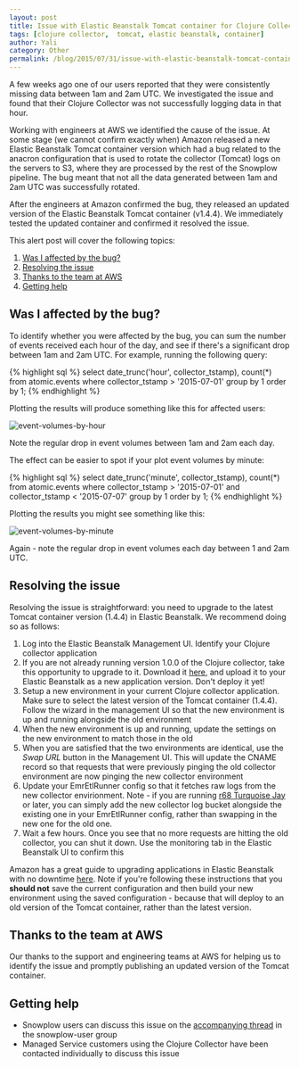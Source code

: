 ```yaml
---
layout: post
title: Issue with Elastic Beanstalk Tomcat container for Clojure Collector users - diagnosis and resolution
tags: [clojure collector,  tomcat, elastic beanstalk, container]
author: Yali
category: Other
permalink: /blog/2015/07/31/issue-with-elastic-beanstalk-tomcat-container-used-by-clojure-collector/
---
```


A few weeks ago one of our users reported that they were consistently missing data between 1am and 2am UTC. We investigated the issue and found that their Clojure Collector was not successfully logging data in that hour.

Working with engineers at AWS we identified the cause of the issue. At some stage (we cannot confirm exactly when) Amazon released a new Elastic Beanstalk Tomcat container version which had a bug related to the anacron configuration that is used to rotate the collector (Tomcat) logs on the servers to S3, where they are processed by the rest of the Snowplow pipeline. The bug meant that not all the data generated between 1am and 2am UTC was successfully rotated.

After the engineers at Amazon confirmed the bug, they released an updated version of the Elastic Beanstalk Tomcat container (v1.4.4). We immediately tested the updated container and confirmed it resolved the issue.

This alert post will cover the following topics:

1. [Was I affected by the bug?](#affected)
2. [Resolving the issue](#fixing)
3. [Thanks to the team at AWS](#thanks)
4. [Getting help](#help)

<!--more-->

<h2 id="affected">Was I affected by the bug?</h2>

To identify whether you were affected by the bug, you can sum the number of events received each hour of the day, and see if there's a significant drop between 1am and 2am UTC. For example, running the following query:

{% highlight sql %}
select
date_trunc('hour', collector_tstamp),
count(*)
from atomic.events
where collector_tstamp > '2015-07-01'
group by 1
order by 1;
{% endhighlight %}

Plotting the results will produce something like this for affected users:

![event-volumes-by-hour][img1]

Note the regular drop in event volumes between 1am and 2am each day.

The effect can be easier to spot if your plot event volumes by minute:

{% highlight sql %}
select
date_trunc('minute', collector_tstamp),
count(*)
from atomic.events
where collector_tstamp > '2015-07-01'
and collector_tstamp < '2015-07-07'
group by 1
order by 1;
{% endhighlight %}

Plotting the results you might see something like this:

![event-volumes-by-minute][img2]

Again - note the regular drop in event volumes each day between 1 and 2am UTC.

<h2 id="fixing">Resolving the issue</h2>

Resolving the issue is straightforward: you  need to upgrade to the latest Tomcat container version (1.4.4) in Elastic Beanstalk. We recommend doing so as follows:

1. Log into the Elastic Beanstalk Management UI. Identify your Clojure collector application
2. If you are not already running version 1.0.0 of the Clojure collector, take this opportunity to upgrade to it. Download it [here](http://d2io1hx8u877l0.cloudfront.net/2-collectors/clojure-collector/clojure-collector-1.0.0-standalone.war), and upload it to your Elastic Beanstalk as a new application version. Don't deploy it yet!
3. Setup a new environment in your current Clojure collector application. Make sure to select the latest version of the Tomcat container (1.4.4). Follow the wizard in the management UI so that the new environment is up and running alongside the old environment
4. When the new environment is up and running, update the settings on the new environment to match those in the old
5. When you are satisfied that the two environments are identical, use the *Swap URL* button in the Management UI. This will update the CNAME record so that requests that were previously pinging the old collector environment are now pinging the new collector environment
6. Update your EmrEtlRunner config so that it fetches raw logs from the new collector envirionment. Note - if you are running [r68 Turquoise Jay](/blog/2015/07/23/snowplow-r68-turquoise-jay-released/) or later, you can simply add the new collector log bucket alongside the existing one in your EmrEtlRunner config, rather than swapping in the new one for the old one.
7. Wait a few hours. Once you see that no more requests are hitting the old collector, you can shut it down. Use the monitoring tab in the Elastic Beanstalk UI to confirm this

Amazon has a great guide to upgrading applications in Elastic Beanstalk with no downtime [here](http://docs.aws.amazon.com/elasticbeanstalk/latest/dg/using-features.CNAMESwap.html). Note if you're following these instructions that you **should not** save the current configuration and then build your new environment using the saved configuration - because that will deploy to an old version of the Tomcat container, rather than the latest version.

<h2 id="thanks">Thanks to the team at AWS</h2>

Our thanks to the support and engineering teams at AWS for helping us to identify the issue and promptly publishing an updated version of the Tomcat container.

<h2 id="help">Getting help</h2>

* Snowplow users can discuss this issue on the [accompanying thread](https://groups.google.com/forum/#!topic/snowplow-user/eDHLS5z_UBY) in the snowplow-user group
* Managed Service customers using the Clojure Collector have been contacted individually to discuss this issue

[img1]: /assets/img/blog/2015/07/events-per-hour.png
[img2]: /assets/img/blog/2015/07/events-per-minute.png
